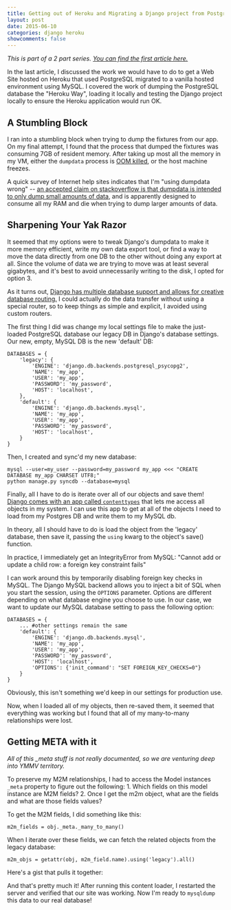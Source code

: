 ```yaml
---
title: Getting out of Heroku and Migrating a Django project from PostgreSQL to MySQL Pt. 2
layout: post
date: 2015-06-10
categories: django heroku
showcomments: false
---
```


*This is part of a 2 part series.  [You can find the first article here.](django-mysql-postgres.html)*

In the last article, I discussed the work we would have to do to get a Web Site hosted on Heroku that used PostgreSQL migrated to a vanilla hosted environment using MySQL.  I covered the work of dumping the PostgreSQL database the "Heroku Way", loading it locally and testing the Django project locally to ensure the Heroku application would run OK.

## A Stumbling Block

I ran into a stumbling block when trying to dump the fixtures from our app.  On my final attempt, I found that the process that dumped the fixtures was consuming 7GB of resident memory.  After taking up most all the memory in my VM, either the `dumpdata` process is [OOM killed](https://www.kernel.org/doc/gorman/html/understand/understand016.html), or the host machine freezes.

A quick survey of Internet help sites indicates that I'm "using dumpdata wrong" -- [an accepted claim on stackoverflow is that dumpdata is intended to only dump small amounts of data](http://stackoverflow.com/questions/23047766/django-loaddata-out-of-memory), and is apparently designed to consume all my RAM and die when trying to dump larger amounts of data.

## Sharpening Your Yak Razor

It seemed that my options were to tweak Django's dumpdata to make it more memory efficient, write my own data export tool, or find a way to move the data directly from one DB to the other without doing any export at all.  Since the volume of data we are trying to move was at least several gigabytes, and it's best to avoid unnecessarily writing to the disk, I opted for option 3.

As it turns out, [Django has multiple database support and allows for creative database routing.](https://docs.djangoproject.com/en/1.4/topics/db/multi-db/)  I could actually do the data transfer without using a special router, so to keep things as simple and explicit, I avoided using custom routers.

The first thing I did was change my local settings file to make the just-loaded PostgreSQL database our legacy DB in Django's database settings.  Our new, empty, MySQL DB is the new 'default' DB:

    DATABASES = {
        'legacy': {
            'ENGINE': 'django.db.backends.postgresql_psycopg2',
            'NAME': 'my_app',
            'USER': 'my_app',
            'PASSWORD': 'my_password',
            'HOST': 'localhost',
        },
        'default': {
            'ENGINE': 'django.db.backends.mysql',
            'NAME': 'my_app',
            'USER': 'my_app',
            'PASSWORD': 'my_password',
            'HOST': 'localhost',
        }
    }

Then, I created and sync'd my new database:

    mysql --user=my_user --password=my_password my_app <<< "CREATE DATABASE my_app CHARSET UTF8;" 
    python manage.py syncdb --database=mysql

Finally, all I have to do is iterate over all of our objects and save them!
[Django comes with an app called `contenttypes`](https://docs.djangoproject.com/en/1.4/ref/contrib/contenttypes/) that lets me access all objects in my system.  I can use this app to get at all of the objects I need to load from my Postgres DB and write them to my MySQL db.  

In theory, all I should have to do is load the object from the 'legacy' database, then save it, passing the `using` kwarg to the object's save() function.

In practice, I immediately get an IntegrityError from MySQL: "Cannot add or update a child row: a foreign key constraint fails"

I can work around this by temporarily disabling foreign key checks in MySQL.  The Django MySQL backend allows you to inject a bit of SQL when you start the session, using the `OPTIONS` parameter.  Options are different depending on what database engine you choose to use.  In our case, we want to update our MySQL database setting to pass the following option:

    DATABASES = {
        ... #other settings remain the same
        'default': {
            'ENGINE': 'django.db.backends.mysql',
            'NAME': 'my_app',
            'USER': 'my_app',
            'PASSWORD': 'my_password',
            'HOST': 'localhost',
            'OPTIONS': {'init_command': "SET FOREIGN_KEY_CHECKS=0"}
        }
    }

Obviously, this isn't something we'd keep in our settings for production use.

Now, when I loaded all of my objects, then re-saved them, it seemed that everything was working but I found that all of my many-to-many relationships were lost.  

## Getting META with it

*All of this _meta stuff is not really documented, so we are venturing deep into YMMV territory.*

To preserve my M2M relationships, I had to access the Model instances `_meta` property to figure out the following:
    1. Which fields on this model instance are M2M fields?
    2. Once I get the m2m object, what are the fields and what are those fields values?

To get the M2M fields, I did something like this:

    m2m_fields = obj._meta._many_to_many()

When I iterate over these fields, we can fetch the related objects from the legacy database:
    
    m2m_objs = getattr(obj, m2m_field.name).using('legacy').all()

Here's a gist that pulls it together:

<script src="https://gist.github.com/kmooney/70af73e2b56e5c13e5ad.js"></script>

And that's pretty much it!  After running this content loader, I restarted the server and verified that our site was working.  Now I'm ready to `mysqldump` this data to our real database!
